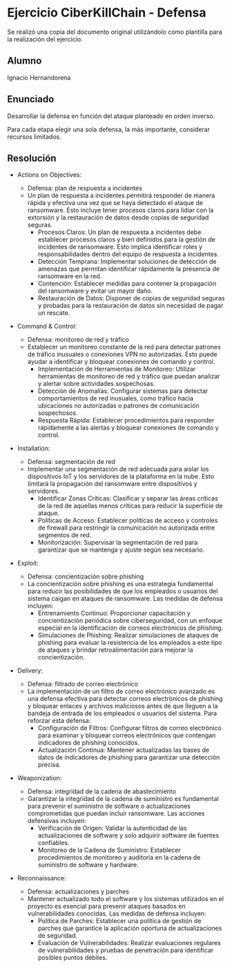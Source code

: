 # Ejercicio CiberKillChain - Defensa

Se realizó una copia del documento original utilizándolo como plantilla para la realización del ejercicio.

## Alumno

Ignacio Hernandorena

## Enunciado

Desarrollar la defensa en función del ataque planteado en orden inverso.

Para cada etapa elegir una sola defensa, la más importante, considerar recursos limitados.

## Resolución

* Actions on Objectives:

  - Defensa: plan de respuesta a incidentes
  - Un plan de respuesta a incidentes permitirá responder de manera rápida y efectiva una vez que se haya detectado el ataque de ransomware. Esto incluye tener procesos claros para lidiar con la extorsión y la restauración de datos desde copias de seguridad seguras.
    - Procesos Claros: Un plan de respuesta a incidentes debe establecer procesos claros y bien definidos para la gestión de incidentes de ransomware. Esto implica identificar roles y responsabilidades dentro del equipo de respuesta a incidentes.
    - Detección Temprana: Implementar soluciones de detección de amenazas que permitan identificar rápidamente la presencia de ransomware en la red.
    - Contención: Establecer medidas para contener la propagación del ransomware y evitar un mayor daño.
    - Restauración de Datos: Disponer de copias de seguridad seguras y probadas para la restauración de datos sin necesidad de pagar un rescate.

* Command & Control:

  - Defensa: monitoreo de red y tráfico
  - Establecer un monitoreo constante de la red para detectar patrones de tráfico inusuales o conexiones VPN no autorizadas. Esto puede ayudar a identificar y bloquear conexiones de comando y control.
    - Implementación de Herramientas de Monitoreo: Utilizar herramientas de monitoreo de red y tráfico que puedan analizar y alertar sobre actividades sospechosas.
    - Detección de Anomalías: Configurar sistemas para detectar comportamientos de red inusuales, como tráfico hacia ubicaciones no autorizadas o patrones de comunicación sospechosos.
    - Respuesta Rápida: Establecer procedimientos para responder rápidamente a las alertas y bloquear conexiones de comando y control.

* Installation:

  - Defensa: segmentación de red
  - Implementar una segmentación de red adecuada para aislar los dispositivos IoT y los servidores de la plataforma en la nube. Esto limitará la propagación del ransomware entre dispositivos y servidores.
    - Identificar Zonas Críticas: Clasificar y separar las áreas críticas de la red de aquellas menos críticas para reducir la superficie de ataque.
    - Políticas de Acceso: Establecer políticas de acceso y controles de firewall para restringir la comunicación no autorizada entre segmentos de red.
    - Monitorización: Supervisar la segmentación de red para garantizar que se mantenga y ajuste según sea necesario.

* Exploit:

  - Defensa: concientización sobre phishing
  - La concientización sobre phishing es una estrategia fundamental para reducir las posibilidades de que los empleados o usuarios del sistema caigan en ataques de ransomware. Las medidas de defensa incluyen:
    - Entrenamiento Continuo: Proporcionar capacitación y concientización periódica sobre ciberseguridad, con un enfoque especial en la identificación de correos electrónicos de phishing.
    - Simulaciones de Phishing: Realizar simulaciones de ataques de phishing para evaluar la resistencia de los empleados a este tipo de ataques y brindar retroalimentación para mejorar la concientización.

* Delivery:

  - Defensa: filtrado de correo electrónico
  - La implementación de un filtro de correo electrónico avanzado es una defensa efectiva para detectar correos electrónicos de phishing y bloquear enlaces y archivos maliciosos antes de que lleguen a la bandeja de entrada de los empleados o usuarios del sistema. Para reforzar esta defensa:
    - Configuración de Filtros: Configurar filtros de correo electrónico para examinar y bloquear correos electrónicos que contengan indicadores de phishing conocidos.
    - Actualización Continua: Mantener actualizadas las bases de datos de indicadores de phishing para garantizar una detección precisa.

* Weaponization:

  - Defensa: integridad de la cadena de abastecimiento
  - Garantizar la integridad de la cadena de suministro es fundamental para prevenir el suministro de software o actualizaciones comprometidas que puedan incluir ransomware. Las acciones defensivas incluyen:
    - Verificación de Origen: Validar la autenticidad de las actualizaciones de software y solo adquirir software de fuentes confiables.
    - Monitoreo de la Cadena de Suministro: Establecer procedimientos de monitoreo y auditoría en la cadena de suministro de software y hardware.

* Reconnaissance:

  - Defensa: actualizaciones y parches
  - Mantener actualizado todo el software y los sistemas utilizados en el proyecto es esencial para prevenir ataques basados en vulnerabilidades conocidas. Las medidas de defensa incluyen:
    - Política de Parches: Establecer una política de gestión de parches que garantice la aplicación oportuna de actualizaciones de seguridad.
    - Evaluación de Vulnerabilidades: Realizar evaluaciones regulares de vulnerabilidades y pruebas de penetración para identificar posibles puntos débiles.



